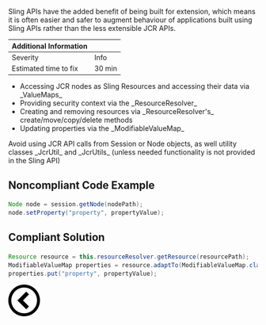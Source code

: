 <p>Sling APIs have the added benefit of being built for extension, which means it is often easier and safer to augment behaviour of applications built using
    Sling APIs rather than the less extensible JCR APIs.</p>

| Additional Information |        |
|------------------------|--------|
| Severity               | Info   | 
| Estimated time to fix  | 30 min |

<ul>
    <li>Accessing JCR nodes as Sling Resources and accessing their data via _ValueMaps_</li>
    <li>Providing security context via the _ResourceResolver_</li>
    <li>Creating and removing resources via _ResourceResolver's_ create/move/copy/delete methods</li>
    <li>Updating properties via the _ModifiableValueMap_</li>
</ul><p>Avoid using JCR API calls from Session or Node objects, as well utility classes _JcrUtil_ and _JcrUtils_ (unless needed
    functionality is not provided in the Sling API)</p>
<h2>Noncompliant Code Example</h2>

```java
Node node = session.getNode(nodePath);
node.setProperty("property", propertyValue);
```
<h2>Compliant Solution</h2>

```java
Resource resource = this.resourceResolver.getResource(resourcePath);
ModifiableValueMap properties = resource.adaptTo(ModifiableValueMap.class);
properties.put("property", propertyValue);
```

[![Back to overview](back.svg)](../../README.md)
